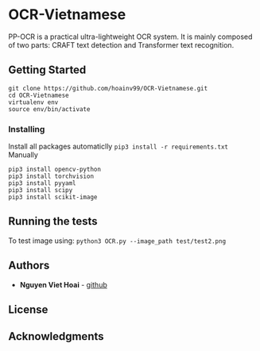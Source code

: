 # OCR-Vietnamese

PP-OCR is a practical ultra-lightweight OCR system. It is mainly composed of two parts: CRAFT text detection and Transformer text recognition.

## Getting Started

```
git clone https://github.com/hoainv99/OCR-Vietnamese.git
cd OCR-Vietnamese
virtualenv env
source env/bin/activate
```

### Installing

Install all packages automaticlly `pip3 install -r requirements.txt`
Manually

	pip3 install opencv-python
	pip3 install torchvision
	pip3 install pyyaml
	pip3 install scipy
	pip3 install scikit-image

## Running the tests

To test image using: `python3 OCR.py --image_path test/test2.png`

## Authors

* **Nguyen Viet Hoai** - [github](https://github.com/hoainv99)

## License

## Acknowledgments

